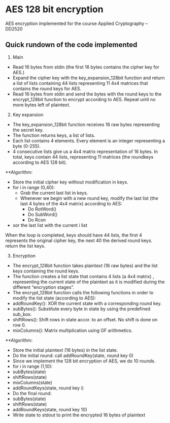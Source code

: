 # AES 128 bit encryption 
AES encryption implemented for the course Applied Cryptography – DD2520

## Quick rundown of the code implemented

1. Main
* Read 16 bytes from stdin (the first 16 bytes contains the cipher key for AES.)
* Expand the cipher key with the key_expansion_128bit function and return a list of lists containing 44 lists representing 11 4x4 matrices that contains the round keys for AES.
* Read 16 bytes from stdin and send the bytes with the round keys to the encrypt_128bit function to encrypt according to AES. Repeat until no more bytes left of plaintext.

2. Key expansion
 
* The key_expansion_128bit function receives 16 raw bytes representing the secret key.
* The function returns keys, a list of lists. 
* Each list contains 4 elements. Every element is an integer representing a byte (0-255).
* 4 consecutive lists give us a 4x4 matrix representation of 16 bytes. In total, keys contain 44 lists, representing 11 matrices (the roundkeys according to AES 128 bit).

**Algorithm:
  * Store the initial cipher key without modification in keys.
  * for i in range (0,40):
    * Grab the current last list in keys.
    * Whenever we begin with a new round key, modify the last list (the last 4 bytes of the 4x4 matrix) according to AES:
      * Do RotWord()
      * Do SubWord()
      * Do Rcon
   * xor the last list with the current i list
   
When the loop is completed, keys should have 44 lists, the first 4 represents the original cipher key, the next 40 the derived round keys.
return the list keys.

3. Encryption 

* The encrypt_128bit function takes plaintext (16 raw bytes) and the list keys containing the round keys.
* The function creates a list state that contains 4 lists (a 4x4 matrix) , representing the current state of the plaintext as it is modified during the different “encryption stages”.
* The encrypt_128bit function calls the following functions in order to modify the list state (according to AES):
 * addRoundKey(): XOR the current state with a corresponding round key.
 * subBytes(): Substitute every byte in state by using the predefined sub_box.
 * shiftRows(): Shift rows in state accor. to an offset. No shift is done on row 0.
 * mixColumns(): Matrix multiplication using GF arithmetics.

**Algorithm:
* Store the initial plaintext (16 bytes) in the list state.
* Do the initial round: call addRoundKey(state, round key 0)
* Since we implement the 128 bit encryption of AES, we do 10 rounds.
* for i in range (1,10):
 * subBytes(state)
 * shiftRows(state)
* mixColumns(state)
* addRoundKeys(state, round key i)
* Do the final round: 
 * subBytes(state)
 * shiftRows(state)
 * addRoundKeys(state, round key 10)
* Write state to stdout to print the encrypted 16 bytes of plaintext


